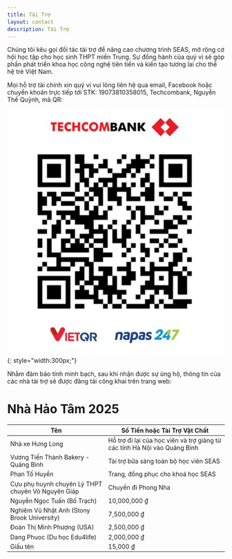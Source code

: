 ```yaml
---
title: Tài Trợ
layout: contact
description: Tài Trợ
---
```


Chúng tôi kêu gọi đối tác tài trợ để nâng cao chương trình SEAS, mở rộng cơ hội học tập cho học sinh THPT miền Trung. Sự đồng hành của quý vị sẽ góp phần phát triển khoa học công nghệ tiên tiến và kiến tạo tương lai cho thế hệ trẻ Việt Nam.

Mọi hỗ trợ tài chính xin quý vị vui lòng liên hệ qua email, Facebook hoặc chuyển khoản trực tiếp tới STK: 19073810358015, Techcombank, Nguyễn Thế Quỳnh, mã QR:

![Bank Info](/images/bank/bank_info.jpg){: style="width:300px;"}

Nhằm đảm bảo tính minh bạch, sau khi nhận được sự ủng hộ, thông tin của các nhà tài trợ sẽ được đăng tải công khai trên trang web:

# Nhà Hảo Tâm 2025

| Tên     | Số Tiền hoặc Tài Trợ Vật Chất|
|---------|-----------------|
| Nhà xe Hưng Long | Hỗ trợ đi lại của học viên và trợ giảng từ các tỉnh Hà Nội vào Quảng Bình |
| Vương Tiến Thành Bakery - Quảng Bình | Tài trợ bữa sáng toàn bộ học viên SEAS |
| Phan Tố Huyền | Trang, đồng phục cho khoá học SEAS  |
| Cựu phụ huynh chuyên Lý THPT chuyên Võ Nguyên Giáp | Chuyến đi Phong Nha |
| Nguyễn Ngọc Tuấn (Bố Trạch) | 10,000,000 ₫ |
| Nghiêm Vũ Nhật Anh (Stony Brook University) | 7,500,000 ₫ |
| Đoàn Thị Minh Phượng (USA) | 2,500,000 ₫ |
| Dang Phuoc (Du học Edu4life) | 2,000,000 ₫ |
| Giấu tên | 15,000 ₫ |
